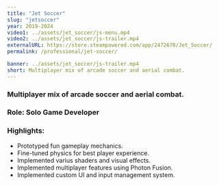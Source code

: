 ```yaml
---
title: "Jet Soccer"
slug: "jetsoccer"
year: 2019-2024
video1: ../assets/jet_soccer/js-menu.mp4
video2: ../assets/jet_soccer/js-trailer.mp4
externalURL: https://store.steampowered.com/app/2472670/Jet_Soccer/
permalink: /professional/jet-soccer/

banner: ../assets/jet_soccer/js-trailer.mp4
short: Multiplayer mix of arcade soccer and aerial combat.
---
```


### Multiplayer mix of arcade soccer and aerial combat.

### Role: **Solo Game Developer**

### Highlights:
* Prototyped fun gameplay mechanics.
* Fine-tuned physics for best player experience.
* Implemented varius shaders and visual effects.
* Implemented multiplayer features using Photon Fusion.
* Implemented custom UI and input management system.